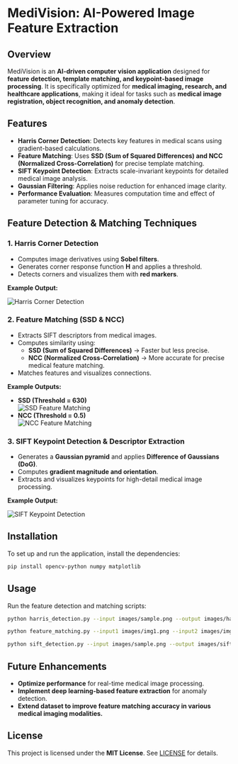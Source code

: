 # MediVision: AI-Powered Image Feature Extraction

## Overview
MediVision is an **AI-driven computer vision application** designed for **feature detection, template matching, and keypoint-based image processing**. It is specifically optimized for **medical imaging, research, and healthcare applications**, making it ideal for tasks such as **medical image registration, object recognition, and anomaly detection**.

## Features

- **Harris Corner Detection**: Detects key features in medical scans using gradient-based calculations.
- **Feature Matching**: Uses **SSD (Sum of Squared Differences) and NCC (Normalized Cross-Correlation)** for precise template matching.
- **SIFT Keypoint Detection**: Extracts scale-invariant keypoints for detailed medical image analysis.
- **Gaussian Filtering**: Applies noise reduction for enhanced image clarity.
- **Performance Evaluation**: Measures computation time and effect of parameter tuning for accuracy.

## Feature Detection & Matching Techniques

### 1. **Harris Corner Detection**
- Computes image derivatives using **Sobel filters**.
- Generates corner response function **H** and applies a threshold.
- Detects corners and visualizes them with **red markers**.

**Example Output:**

![Harris Corner Detection](https://github.com/MO-Nigo/AI-Powered-Image-Feature-Extraction/blob/main/Images/Screenshot%202025-03-08%20073227.png)

### 2. **Feature Matching (SSD & NCC)**
- Extracts SIFT descriptors from medical images.
- Computes similarity using:
  - **SSD (Sum of Squared Differences)** → Faster but less precise.
  - **NCC (Normalized Cross-Correlation)** → More accurate for precise medical feature matching.
- Matches features and visualizes connections.

**Example Outputs:**

- **SSD (Threshold = 630)**  
  ![SSD Feature Matching](images/ssd_630.png)
- **NCC (Threshold = 0.5)**  
  ![NCC Feature Matching](images/ncc_05.png)

### 3. **SIFT Keypoint Detection & Descriptor Extraction**
- Generates a **Gaussian pyramid** and applies **Difference of Gaussians (DoG)**.
- Computes **gradient magnitude and orientation**.
- Extracts and visualizes keypoints for high-detail medical image processing.

**Example Output:**

![SIFT Keypoint Detection](images/sift_keypoints.png)

## Installation
To set up and run the application, install the dependencies:

```bash
pip install opencv-python numpy matplotlib
```

## Usage
Run the feature detection and matching scripts:

```bash
python harris_detection.py --input images/sample.png --output images/harris_output.png
```

```bash
python feature_matching.py --input1 images/img1.png --input2 images/img2.png --output images/match_output.png
```

```bash
python sift_detection.py --input images/sample.png --output images/sift_output.png
```

## Future Enhancements
- **Optimize performance** for real-time medical image processing.
- **Implement deep learning-based feature extraction** for anomaly detection.
- **Extend dataset to improve feature matching accuracy in various medical imaging modalities.**

## License
This project is licensed under the **MIT License**. See [LICENSE](LICENSE) for details.

